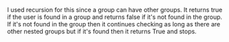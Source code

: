 I used recursion for this since a group can have other groups. It returns true if the user is found in a group and returns false if it's not found in the group. If it's not found in the group then it continues checking as long as there are other nested groups but if it's found then it returns True and stops.